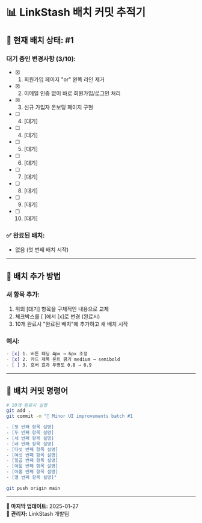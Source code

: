 # 📊 LinkStash 배치 커밋 추적기

## 🔄 **현재 배치 상태: #1**

### **대기 중인 변경사항 (3/10):**
- [x] 1. 회원가입 페이지 "or" 왼쪽 라인 제거
- [x] 2. 이메일 인증 없이 바로 회원가입/로그인 처리
- [x] 3. 신규 가입자 온보딩 페이지 구현
- [ ] 4. [대기]
- [ ] 4. [대기]
- [ ] 5. [대기]
- [ ] 6. [대기]
- [ ] 7. [대기]
- [ ] 8. [대기]
- [ ] 9. [대기]
- [ ] 10. [대기]

### **✅ 완료된 배치:**
- 없음 (첫 번째 배치 시작)

---

## 📝 **배치 추가 방법**

### **새 항목 추가:**
1. 위의 [대기] 항목을 구체적인 내용으로 교체
2. 체크박스를 [ ]에서 [x]로 변경 (완료시)
3. 10개 완료시 "완료된 배치"에 추가하고 새 배치 시작

### **예시:**
```markdown
- [x] 1. 버튼 패딩 4px → 6px 조정
- [x] 2. 카드 제목 폰트 굵기 medium → semibold
- [ ] 3. 호버 효과 투명도 0.8 → 0.9
```

---

## 🚀 **배치 커밋 명령어**

```bash
# 10개 완료시 실행
git add .
git commit -m "🎨 Minor UI improvements batch #1

- [첫 번째 항목 설명]
- [두 번째 항목 설명]
- [세 번째 항목 설명]
- [네 번째 항목 설명]
- [다섯 번째 항목 설명]
- [여섯 번째 항목 설명]
- [일곱 번째 항목 설명]
- [여덟 번째 항목 설명]
- [아홉 번째 항목 설명]
- [열 번째 항목 설명]"

git push origin main
```

---

**📅 마지막 업데이트:** 2025-01-27  
**👤 관리자:** LinkStash 개발팀 